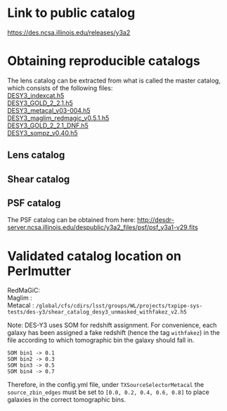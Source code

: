 # Link to public catalog
  https://des.ncsa.illinois.edu/releases/y3a2
  
# 

# Obtaining reproducible catalogs
The lens catalog can be extracted from what is called the master catalog, which consists of the following files:<BR>
[DESY3_indexcat.h5](http://desdr-server.ncsa.illinois.edu/despublic/y3a2_files/y3kp_cats/DESY3_indexcat.h5) <BR>
[DESY3_GOLD_2_2.1.h5](http://desdr-server.ncsa.illinois.edu/despublic/y3a2_files/y3kp_cats/DESY3_GOLD_2_2.1.h5)<BR>
[DESY3_metacal_v03-004.h5](http://desdr-server.ncsa.illinois.edu/despublic/y3a2_files/y3kp_cats/DESY3_metacal_v03-004.h5)<BR>
[DESY3_maglim_redmagic_v0.5.1.h5](http://desdr-server.ncsa.illinois.edu/despublic/y3a2_files/y3kp_cats/DESY3_maglim_redmagic_v0.5.1.h5)<BR>
[DESY3_GOLD_2_2.1_DNF.h5](http://desdr-server.ncsa.illinois.edu/despublic/y3a2_files/y3kp_cats/DESY3_GOLD_2_2.1_DNF.h5)<BR>
[DESY3_sompz_v0.40.h5](http://desdr-server.ncsa.illinois.edu/despublic/y3a2_files/y3kp_cats/DESY3_sompz_v0.40.h5)<BR>

## Lens catalog

## Shear catalog

## PSF catalog
The PSF catalog can be obtained from here:
http://desdr-server.ncsa.illinois.edu/despublic/y3a2_files/psf/psf_y3a1-v29.fits

# Validated catalog location on Perlmutter
RedMaGiC: <BR>
Maglim  : <BR>
Metacal :  `/global/cfs/cdirs/lsst/groups/WL/projects/txpipe-sys-tests/des-y3/shear_catalog_desy3_unmasked_withfakez_v2.h5` <BR>

Note: DES-Y3 uses SOM for redshift assignment. For convenience, each galaxy has been assigned a fake redshift (hence the tag `withfakez`) in the file according to which tomographic bin the galaxy should fall in.
  ```
  SOM bin1 -> 0.1
  SOM bin2 -> 0.3
  SOM bin3 -> 0.5
  SOM bin4 -> 0.7
  ```
Therefore, in the config.yml file, under `TXSourceSelectorMetacal` the `source_zbin_edges` must be set to `[0.0, 0.2, 0.4, 0.6, 0.8]` to place galaxies in the correct tomographic bins.
